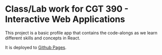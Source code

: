 # Class/Lab work for CGT 390 - Interactive Web Applications

This project is a basic profile app that contains the code-alongs as we learn different skills and concepts in React.

It is deployed to [Github Pages](https://samuelkroot.github.io/skroot-profile-app/#/).
